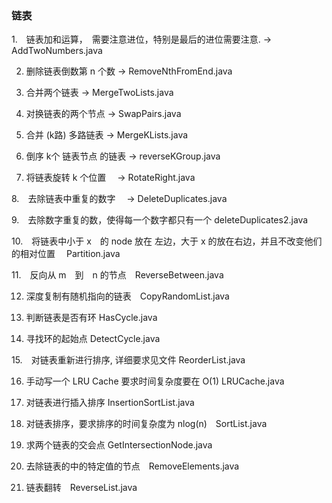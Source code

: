 ### 链表

1.　链表加和运算，　需要注意进位，特别是最后的进位需要注意.  -> AddTwoNumbers.java

2. 删除链表倒数第 n 个数  ->  RemoveNthFromEnd.java 

3. 合并两个链表  ->  MergeTwoLists.java 

4. 对换链表的两个节点  -> SwapPairs.java 

5. 合并 (k路) 多路链表  -> MergeKLists.java

6. 倒序 k个 链表节点 的链表  -> reverseKGroup.java 

7. 将链表旋转 k 个位置　 ->  RotateRight.java

8.　去除链表中重复的数字　 ->  DeleteDuplicates.java

9.　去除数字重复的数，使得每一个数字都只有一个 deleteDuplicates2.java

10.　将链表中小于 x　的 node 放在 左边，大于 x 的放在右边，并且不改变他们的相对位置　 Partition.java

11.　反向从 m　到　n 的节点　ReverseBetween.java

12. 深度复制有随机指向的链表　CopyRandomList.java

13. 判断链表是否有环 HasCycle.java

14. 寻找环的起始点 DetectCycle.java

15.　对链表重新进行排序, 详细要求见文件 ReorderList.java

16. 手动写一个 LRU Cache 要求时间复杂度要在 O(1) LRUCache.java　

17. 对链表进行插入排序 InsertionSortList.java

18. 对链表排序，要求排序的时间复杂度为 nlog(n)　SortList.java 

19. 求两个链表的交会点 GetIntersectionNode.java

20. 去除链表的中的特定值的节点　RemoveElements.java

21. 链表翻转　ReverseList.java 
